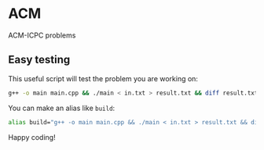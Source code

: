 # ACM

ACM-ICPC problems

## Easy testing

This useful script will test the problem you are working on:

```bash
g++ -o main main.cpp && ./main < in.txt > result.txt && diff result.txt out.txt
```

You can make an alias like `build`:

```bash
alias build="g++ -o main main.cpp && ./main < in.txt > result.txt && diff result.txt out.txt"
```

Happy coding!
